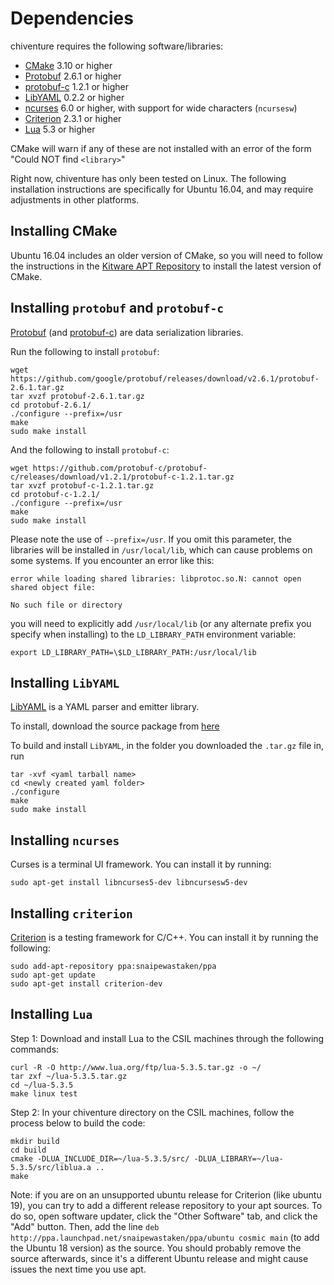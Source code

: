 # Dependencies

chiventure requires the following software/libraries:

- [CMake](https://cmake.org) 3.10 or higher
- [Protobuf](https://github.com/google/protobuf) 2.6.1 or higher
- [protobuf-c](https://github.com/protobuf-c/protobuf-c) 1.2.1 or higher
- [LibYAML](https://pyyaml.org/wiki/LibYAML) 0.2.2 or higher
- [ncurses](https://invisible-island.net/ncurses/announce.html) 6.0 or higher, with support for wide characters (`ncursesw`)
- [Criterion](https://github.com/Snaipe/Criterion) 2.3.1 or higher
- [Lua](https://www.lua.org/) 5.3 or higher   

CMake will warn if any of these are not installed with an error of the form "Could NOT find `<library>`"

Right now, chiventure has only been tested on Linux. The following installation instructions are specifically for Ubuntu 16.04, and may require adjustments in other platforms.

## Installing CMake

Ubuntu 16.04 includes an older version of CMake, so you will need to follow the instructions in the [Kitware APT Repository](https://apt.kitware.com/) to install the latest version of CMake.

## Installing `protobuf` and `protobuf-c`

[Protobuf](https://github.com/google/protobuf) (and [protobuf-c](https://github.com/protobuf-c/protobuf-c)) are data serialization libraries.

Run the following to install `protobuf`:
```
wget https://github.com/google/protobuf/releases/download/v2.6.1/protobuf-2.6.1.tar.gz
tar xvzf protobuf-2.6.1.tar.gz
cd protobuf-2.6.1/
./configure --prefix=/usr
make
sudo make install
```

And the following to install `protobuf-c`:
```
wget https://github.com/protobuf-c/protobuf-c/releases/download/v1.2.1/protobuf-c-1.2.1.tar.gz
tar xvzf protobuf-c-1.2.1.tar.gz
cd protobuf-c-1.2.1/
./configure --prefix=/usr
make
sudo make install
```

Please note the use of `--prefix=/usr`. If you omit this parameter, the libraries will be installed in `/usr/local/lib`, which can cause problems on some systems. If you encounter an error like this:
```
error while loading shared libraries: libprotoc.so.N: cannot open shared object file:
                                                                       No such file or directory
```

you will need to explicitly add `/usr/local/lib` (or any alternate prefix you specify when installing) to the `LD_LIBRARY_PATH` environment variable:
```
export LD_LIBRARY_PATH=\$LD_LIBRARY_PATH:/usr/local/lib
```

## Installing `LibYAML` 

[LibYAML](https://pyyaml.org/wiki/LibYAML) is a YAML parser and emitter library.

To install, download the source package from [here](http://pyyaml.org/download/libyaml/yaml-0.2.2.tar.gz)

To build and install `LibYAML`, in the folder you downloaded the `.tar.gz` file in, run
```
tar -xvf <yaml tarball name>
cd <newly created yaml folder>
./configure
make
sudo make install
```

## Installing `ncurses`

Curses is a terminal UI framework. You can install it by running:
```
sudo apt-get install libncurses5-dev libncursesw5-dev
```

## Installing `criterion`

[Criterion](https://github.com/Snaipe/Criterion) is a testing framework for C/C++. You can install it by running the following:
```
sudo add-apt-repository ppa:snaipewastaken/ppa
sudo apt-get update
sudo apt-get install criterion-dev
```

## Installing `Lua` 

Step 1: Download and install Lua to the CSIL machines through the following commands:
```
curl -R -O http://www.lua.org/ftp/lua-5.3.5.tar.gz -o ~/
tar zxf ~/lua-5.3.5.tar.gz
cd ~/lua-5.3.5
make linux test
```
Step 2: In your chiventure directory on the CSIL machines, follow the process below to build the code:
```
mkdir build
cd build
cmake -DLUA_INCLUDE_DIR=~/lua-5.3.5/src/ -DLUA_LIBRARY=~/lua-5.3.5/src/liblua.a ..
make
```
Note: if you are on an unsupported ubuntu release for Criterion (like ubuntu 19), you can try to add a different release repository to your apt sources. To do so, open software updater, click the "Other Software" tab, and click the "Add" button. Then, add the line `deb http://ppa.launchpad.net/snaipewastaken/ppa/ubuntu cosmic main` (to add the Ubuntu 18 version) as the source. You should probably remove the source afterwards, since it's a different Ubuntu release and might cause issues the next time you use apt.
